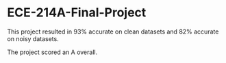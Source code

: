 # ECE-214A-Final-Project

This project resulted in 93% accurate on clean datasets and 82% accurate on noisy datasets.

The project scored an A overall.
